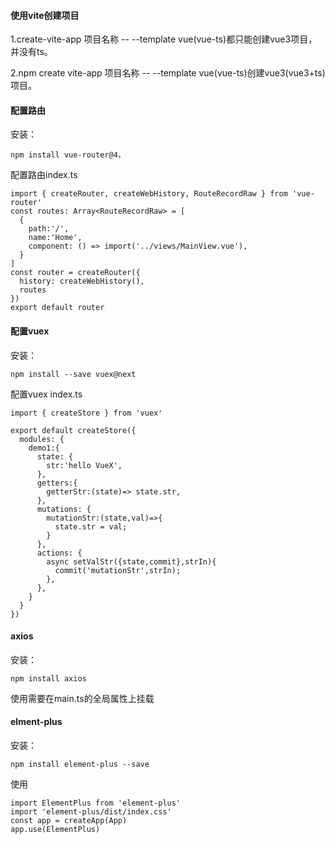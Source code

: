 #### 使用vite创建项目
1.create-vite-app  项目名称 -- --template vue(vue-ts)都只能创建vue3项目，并没有ts。

2.npm create vite-app 项目名称 -- --template vue(vue-ts)创建vue3(vue3+ts)项目。
#### 配置路由
安装：
``` tip 使用npm安装
npm install vue-router@4，
```
配置路由index.ts
``` vue
import { createRouter, createWebHistory, RouteRecordRaw } from 'vue-router'
const routes: Array<RouteRecordRaw> = [
  {
    path:'/',
    name:'Home',
    component: () => import('../views/MainView.vue'),
  }
]
const router = createRouter({
  history: createWebHistory(),
  routes
})
export default router
```
#### 配置vuex
安装：
``` tip 使用npm安装
npm install --save vuex@next
```
配置vuex index.ts
``` vue
import { createStore } from 'vuex'

export default createStore({
  modules: {
    demo1:{
      state: {
        str:'hello VueX',
      },
      getters:{
        getterStr:(state)=> state.str,
      },
      mutations: {
        mutationStr:(state,val)=>{
          state.str = val;
        }
      },
      actions: {
        async setValStr({state,commit},strIn){
          commit('mutationStr',strIn);
        },
      },
    }
  }
})
```
#### axios
安装：
``` tip
npm install axios
```
使用需要在main.ts的全局属性上挂载

#### elment-plus
安装：
``` tip
npm install element-plus --save
```
使用
``` vue
import ElementPlus from 'element-plus'
import 'element-plus/dist/index.css'
const app = createApp(App)
app.use(ElementPlus)
```
